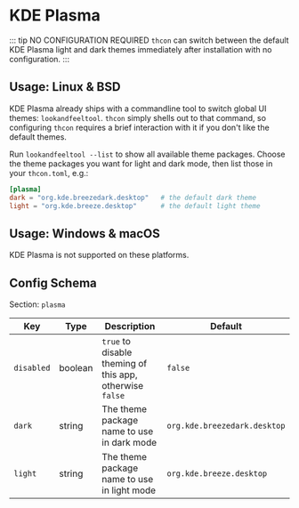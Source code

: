 # KDE Plasma

::: tip NO CONFIGURATION REQUIRED
`thcon` can switch between the default KDE Plasma light and dark themes immediately after installation with no
configuration.
:::

## Usage: Linux & BSD
KDE Plasma already ships with a commandline tool to switch global UI themes: `lookandfeeltool`.  `thcon` simply shells out to that command, so configuring `thcon` requires a brief interaction with it if you don't like the default themes.

Run `lookandfeeltool --list` to show all available theme packages. Choose the theme packages you want for light and dark mode, then list those in your `thcon.toml`, e.g.:

```toml
[plasma]
dark = "org.kde.breezedark.desktop"   # the default dark theme
light = "org.kde.breeze.desktop"      # the default light theme
```

## Usage: Windows & macOS
KDE Plasma is not supported on these platforms.

## Config Schema
Section: `plasma`

| Key | Type | Description | Default |
| --- | ---- | ----------- | -------- |
| `disabled` | boolean | `true` to disable theming of this app, otherwise `false` | `false` |
| `dark` | string | The theme package name to use in dark mode | `org.kde.breezedark.desktop` |
| `light` | string | The theme package name to use in light mode | `org.kde.breeze.desktop` |
